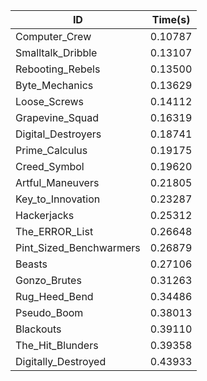 |ID|Time(s)|
|-|-|
|Computer_Crew|0.10787|
|Smalltalk_Dribble|0.13107|
|Rebooting_Rebels|0.13500|
|Byte_Mechanics|0.13629|
|Loose_Screws|0.14112|
|Grapevine_Squad|0.16319|
|Digital_Destroyers|0.18741|
|Prime_Calculus|0.19175|
|Creed_Symbol|0.19620|
|Artful_Maneuvers|0.21805|
|Key_to_Innovation|0.23287|
|Hackerjacks|0.25312|
|The_ERROR_List|0.26648|
|Pint_Sized_Benchwarmers|0.26879|
|Beasts|0.27106|
|Gonzo_Brutes|0.31263|
|Rug_Heed_Bend|0.34486|
|Pseudo_Boom|0.38013|
|Blackouts|0.39110|
|The_Hit_Blunders|0.39358|
|Digitally_Destroyed|0.43933|
